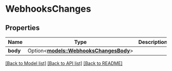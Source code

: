 # WebhooksChanges

## Properties

Name | Type | Description | Notes
------------ | ------------- | ------------- | -------------
**body** | Option<[**models::WebhooksChangesBody**](webhooks_changes_body.md)> |  | [optional]

[[Back to Model list]](../README.md#documentation-for-models) [[Back to API list]](../README.md#documentation-for-api-endpoints) [[Back to README]](../README.md)


